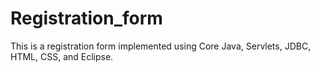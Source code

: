 # Registration_form
 This is a registration form implemented using Core Java, Servlets, JDBC, HTML, CSS, and Eclipse.
